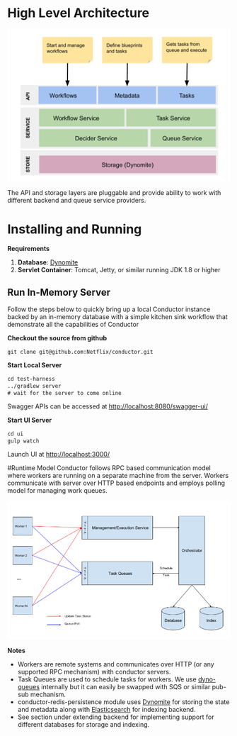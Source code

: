 # High Level Architecture
![Architecture](images/conductor-architecture.png)

The API and storage layers are pluggable and provide ability to work with different backend and queue service providers.

# Installing and Running

**Requirements**

1. **Database**: [Dynomite](https://github.com/Netflix/dynomite)
2. **Servlet Container**: Tomcat, Jetty, or similar running JDK 1.8 or higher

## Run In-Memory Server
Follow the steps below to quickly bring up a local Conductor instance backed by an in-memory database with a simple kitchen sink workflow that demonstrate all the capabilities of Conductor

**Checkout the source from github**

```
git clone git@github.com:Netflix/conductor.git
```
**Start Local Server**
```shell
cd test-harness
../gradlew server
# wait for the server to come online
```
Swagger APIs can be accessed at [http://localhost:8080/swagger-ui/](http://localhost:8080/swagger-ui/)

**Start UI Server**
```shell
cd ui
gulp watch
```

Launch UI at [http://localhost:3000/](http://localhost:3000/)

#Runtime Model
Conductor follows RPC based communication model where workers are running on a separate machine from the server.  Workers communicate with server over HTTP based endpoints and employs polling model for managing work queues.

![name_for_alt](overview.png)

**Notes**

* Workers are remote systems and communicates over HTTP (or any supported RPC mechanism) with conductor servers.
* Task Queues are used to schedule tasks for workers.  We use [dyno-queues][1] internally but it can easily be swapped with SQS or similar pub-sub mechanism.
* conductor-redis-persistence module uses [Dynomite][2] for storing the state and metadata along with [Elasticsearch][3] for indexing backend.
* See section under extending backend for implementing support for different databases for storage and indexing.

[1]: https://github.com/Netflix/dyno-queues
[2]: https://github.com/Netflix/dynomite
[3]: https://www.elastic.co
